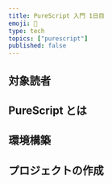 ```yaml
---
title: PureScript 入門 1日目
emoji: 🎉 
type: tech
topics: ["purescript"]
published: false
---
```


## 対象読者

## PureScript とは

## 環境構築

## プロジェクトの作成
